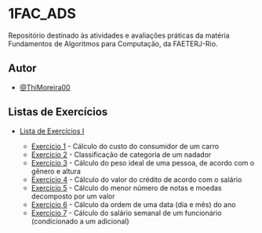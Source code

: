 # 1FAC_ADS
Repositório destinado às atividades e avaliações práticas da matéria Fundamentos de Algoritmos para Computação, da FAETERJ-Rio.


## Autor
- [@ThiMoreira00](https://www.github.com/ThiMoreira00)


## Listas de Exercícios
* [Lista de Exercícios I](https://github.com/ThiMoreira00/1FAC_ADS/tree/main/Lista%20de%20Exerc%C3%ADcios%20I)

    - [Exercício 1](https://github.com/ThiMoreira00/1FAC_ADS/blob/main/Lista%20de%20Exerc%C3%ADcios%20I/Lista1_Exerc%C3%ADcio1.c) - Cálculo do custo do consumidor de um carro
    - [Exercício 2](https://github.com/ThiMoreira00/1FAC_ADS/blob/main/Lista%20de%20Exerc%C3%ADcios%20I/Lista1_Exerc%C3%ADcio2.c) - Classificação de categoria de um nadador
    - [Exercício 3](https://github.com/ThiMoreira00/1FAC_ADS/blob/main/Lista%20de%20Exerc%C3%ADcios%20I/Lista1_Exerc%C3%ADcio3.c) - Cálculo do peso ideal de uma pessoa, de acordo com o gênero e altura
    - [Exercício 4](https://github.com/ThiMoreira00/1FAC_ADS/blob/main/Lista%20de%20Exerc%C3%ADcios%20I/Lista1_Exerc%C3%ADcio4.c) - Cálculo do valor do crédito de acordo com o salário
    - [Exercício 5](https://github.com/ThiMoreira00/1FAC_ADS/blob/main/Lista%20de%20Exerc%C3%ADcios%20I/Lista1_Exerc%C3%ADcio5.c) - Cálculo do menor número de notas e moedas decomposto por um valor
    - [Exercício 6](https://github.com/ThiMoreira00/1FAC_ADS/blob/main/Lista%20de%20Exerc%C3%ADcios%20I/Lista1_Exerc%C3%ADcio6.c) - Cálculo da ordem de uma data (dia e mês) do ano
    - [Exercício 7](https://github.com/ThiMoreira00/1FAC_ADS/blob/main/Lista%20de%20Exerc%C3%ADcios%20I/Lista1_Exerc%C3%ADcio7.c) - Cálculo do salário semanal de um funcionário (condicionado a um adicional)
